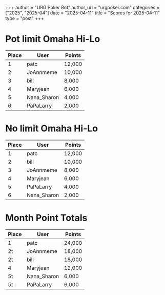 +++
author = "URG Poker Bot"
author_url = "urgpoker.com"
categories = ["2025", "2025-04"]
date = "2025-04-11"
title = "Scores for 2025-04-11"
type = "post"
+++
# Pot limit Omaha Hi-Lo

| Place | User | Points |
|-------|------|--------|
| 1 | patc | 12,000 |
| 2 | JoAnnmeme | 10,000 |
| 3 | bill | 8,000 |
| 4 | Maryjean | 6,000 |
| 5 | Nana_Sharon | 4,000 |
| 6 | PaPaLarry | 2,000 |

# No limit Omaha Hi-Lo

| Place | User | Points |
|-------|------|--------|
| 1 | patc | 12,000 |
| 2 | bill | 10,000 |
| 3 | JoAnnmeme | 8,000 |
| 4 | Maryjean | 6,000 |
| 5 | PaPaLarry | 4,000 |
| 6 | Nana_Sharon | 2,000 |

# Month Point Totals

| Place | User | Points |
|-------|------|--------|
| 1 | patc | 24,000 |
| 2t | JoAnnmeme | 18,000 |
| 2t | bill | 18,000 |
| 4 | Maryjean | 12,000 |
| 5t | Nana_Sharon | 6,000 |
| 5t | PaPaLarry | 6,000 |
